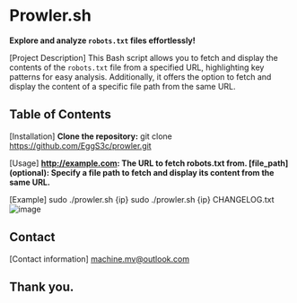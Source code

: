 # Prowler.sh
**Explore and analyze `robots.txt` files effortlessly!**

[Project Description]
This Bash script allows you to fetch and display the contents of the `robots.txt` file from a specified URL, highlighting key patterns for easy analysis. Additionally, it offers the option to fetch and display the content of a specific file path from the same URL.


## Table of Contents

 [Installation]
  **Clone the repository:**
   git clone https://github.com/EggS3c/prowler.git
  
 [Usage]
 **http://example.com: The URL to fetch robots.txt from.
    [file_path] (optional): Specify a file path to fetch and
  display its content from the same URL.**

  [Example]
  sudo ./prowler.sh {ip} 
  sudo ./prowler.sh {ip} CHANGELOG.txt
  ![image](https://github.com/hellowebscc/prowler.sh/assets/82586952/a44b3ab4-9adc-4946-bd48-57748609d87c)


## Contact

[Contact information]
machine.mv@outlook.com

## Thank you.


